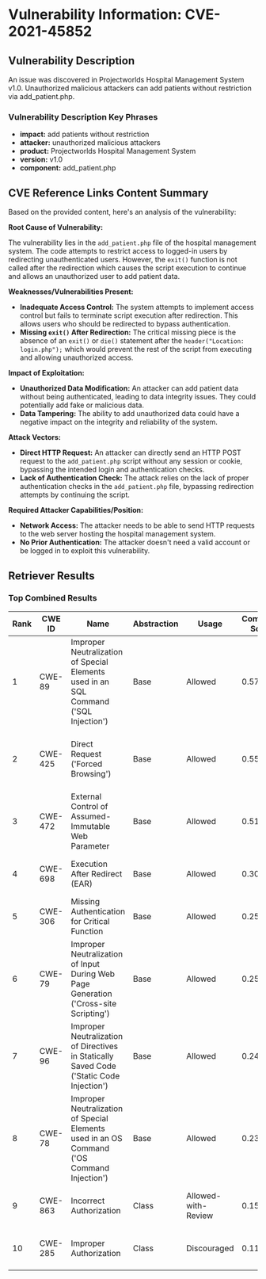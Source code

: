 # Vulnerability Information: CVE-2021-45852

## Vulnerability Description
An issue was discovered in Projectworlds Hospital Management System v1.0. Unauthorized malicious attackers can add patients without restriction via add_patient.php.

### Vulnerability Description Key Phrases
- **impact:** add patients without restriction
- **attacker:** unauthorized malicious attackers
- **product:** Projectworlds Hospital Management System
- **version:** v1.0
- **component:** add_patient.php

## CVE Reference Links Content Summary
Based on the provided content, here's an analysis of the vulnerability:

**Root Cause of Vulnerability:**

The vulnerability lies in the `add_patient.php` file of the hospital management system. The code attempts to restrict access to logged-in users by redirecting unauthenticated users. However, the `exit()` function is not called after the redirection which causes the script execution to continue and allows an unauthorized user to add patient data.

**Weaknesses/Vulnerabilities Present:**

*   **Inadequate Access Control:** The system attempts to implement access control but fails to terminate script execution after redirection. This allows users who should be redirected to bypass authentication.
*   **Missing `exit()` After Redirection:** The critical missing piece is the absence of an `exit()` or `die()` statement after the `header("Location: login.php");` which would prevent the rest of the script from executing and allowing unauthorized access.

**Impact of Exploitation:**

*   **Unauthorized Data Modification:** An attacker can add patient data without being authenticated, leading to data integrity issues. They could potentially add fake or malicious data.
*   **Data Tampering:** The ability to add unauthorized data could have a negative impact on the integrity and reliability of the system.

**Attack Vectors:**

*   **Direct HTTP Request:** An attacker can directly send an HTTP POST request to the `add_patient.php` script without any session or cookie, bypassing the intended login and authentication checks.
*   **Lack of Authentication Check:** The attack relies on the lack of proper authentication checks in the `add_patient.php` file, bypassing redirection attempts by continuing the script.

**Required Attacker Capabilities/Position:**

*   **Network Access:** The attacker needs to be able to send HTTP requests to the web server hosting the hospital management system.
*   **No Prior Authentication:** The attacker doesn't need a valid account or be logged in to exploit this vulnerability.

## Retriever Results

### Top Combined Results

| Rank | CWE ID | Name | Abstraction | Usage | Combined Score | Retrievers | Individual Scores |
|------|--------|------|-------------|-------|---------------|------------|-------------------|
| 1 | CWE-89 | Improper Neutralization of Special Elements used in an SQL Command ('SQL Injection') | Base | Allowed | 0.5739 | dense, sparse, graph | dense: 0.528, sparse: 0.024, graph: 0.829 |
| 2 | CWE-425 | Direct Request ('Forced Browsing') | Base | Allowed | 0.5523 | dense, sparse, graph | dense: 0.493, sparse: 0.025, graph: 0.815 |
| 3 | CWE-472 | External Control of Assumed-Immutable Web Parameter | Base | Allowed | 0.5138 | dense, sparse, graph | dense: 0.516, sparse: 0.026, graph: 0.674 |
| 4 | CWE-698 | Execution After Redirect (EAR) | Base | Allowed | 0.3053 | sparse, graph | sparse: 0.061, graph: 0.757 |
| 5 | CWE-306 | Missing Authentication for Critical Function | Base | Allowed | 0.2556 | dense, sparse | dense: 0.483, sparse: 0.024 |
| 6 | CWE-79 | Improper Neutralization of Input During Web Page Generation ('Cross-site Scripting') | Base | Allowed | 0.2548 | dense, sparse | dense: 0.484, sparse: 0.022 |
| 7 | CWE-96 | Improper Neutralization of Directives in Statically Saved Code ('Static Code Injection') | Base | Allowed | 0.2494 | dense, sparse | dense: 0.469, sparse: 0.026 |
| 8 | CWE-78 | Improper Neutralization of Special Elements used in an OS Command ('OS Command Injection') | Base | Allowed | 0.2392 | sparse, graph | sparse: 0.023, graph: 0.631 |
| 9 | CWE-863 | Incorrect Authorization | Class | Allowed-with-Review | 0.1505 | dense, sparse | dense: 0.486, sparse: 0.023 |
| 10 | CWE-285 | Improper Authorization | Class | Discouraged | 0.1139 | dense, sparse | dense: 0.479, sparse: 0.026 |

